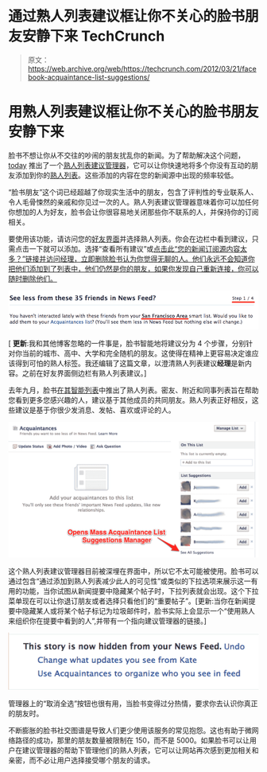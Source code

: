 # 通过熟人列表建议框让你不关心的脸书朋友安静下来 TechCrunch

> 原文：<https://web.archive.org/web/https://techcrunch.com/2012/03/21/facebook-acquaintance-list-suggestions/>

# 用熟人列表建议框让你不关心的脸书朋友安静下来

脸书不想让你从不交往的吵闹的朋友扰乱你的新闻。为了帮助解决这个问题， [today](https://web.archive.org/web/20221206083707/http://newsroom.fb.com/Announcements/See-Posts-That-Matter-to-You-133.aspx) 推出了一个[熟人列表建议管理器](https://web.archive.org/web/20221206083707/https://www.facebook.com/friends/organize)，它可以让你快速地将多个你没有互动的朋友添加到你的[熟人列表](https://web.archive.org/web/20221206083707/https://www.facebook.com/help/?faq=200538509990389)。这些添加的内容在您的新闻源中出现的频率较低。

“脸书朋友”这个词已经超越了你现实生活中的朋友，包含了评判性的专业联系人、令人毛骨悚然的亲戚和你见过一次的人。熟人列表建议管理器意味着你可以加任何你想加的人为好友，脸书会让你很容易地关闭那些你不联系的人，并保持你的订阅相关。

要使用该功能，请访问您的[好友界面](https://web.archive.org/web/20221206083707/https://www.facebook.com/bookmarks/lists)并选择熟人列表。你会在边栏中看到建议，只需点击一下就可以添加。选择“查看所有建议”或[点击此“您的新闻订阅源内容太多？”链接并访问经理，立即删除脸书认为你觉得无聊的人。他们永远不会知道你把他们添加到了列表中，他们仍然是你的朋友，如果你发现自己重新连接，你可以随时删除他们。](https://web.archive.org/web/20221206083707/https://www.facebook.com/friends/organize)

![](img/88737c9d8c8937f48de383353c702618.png "Acquaintance List Suggestions Categories")

[ **更新**:我和其他博客忽略的一件事是，脸书智能地将建议分为 4 个步骤，分别针对你当前的城市、高中、大学和完全随机的朋友。这使得在精神上更容易决定谁应该得到可怕的熟人标签。我还编辑了这篇文章，以澄清熟人列表建议**经理**是新内容。之前在好友界面侧边栏有熟人列表建议。]

去年九月，脸书[在其智能列表](https://web.archive.org/web/20221206083707/https://beta.techcrunch.com/2011/09/13/facebook-officially-unveils-smart-friend-lists/)中推出了熟人列表。密友、附近和同事列表旨在帮助您看到更多您感兴趣的人，建议基于其他成员的共同朋友。熟人列表正好相反，这些建议是基于你很少发消息、发帖、喜欢或评论的人。

![](img/aa174eb20b20caebb5c08356cf86d3bd.png "Acquaintance Lists View")

这个熟人列表建议管理器目前被深埋在界面中，所以它不太可能被使用。脸书可以通过包含“通过添加到熟人列表减少此人的可见性”或类似的下拉选项来展示这一有用的功能，当你试图从新闻提要中隐藏某个帖子时，下拉列表就会出现。这个下拉菜单现在可以让你退订朋友或者选择只看他们的“重要帖子”。[更新:当你在新闻提要中隐藏某人或将某个帖子标记为垃圾邮件时，脸书实际上会显示一个“使用熟人来组织你在提要中看到的人”,并带有一个指向建议管理器的链接。]

[![](img/8f7414a39ebcbddc68a7f2c04e930bc1.png "News Feed Link to Acquaintance Lists")](https://web.archive.org/web/20221206083707/https://beta.techcrunch.com/wp-content/uploads/2012/03/news-feed-link-to-acquaintance-lists.png)

管理器上的“取消全选”按钮也很有用，当脸书变得过分热情，要求你去认识你真正的朋友时。

不断膨胀的脸书社交图谱是导致人们更少使用该服务的常见抱怨。这也有助于微网络路径的成功，那里的朋友数量被限制在 150，而不是 5000。如果脸书可以让用户在建议管理器的帮助下管理他们的熟人列表，它可以让网站再次感到更加相关和亲密，而不必让用户选择接受哪个朋友的请求。